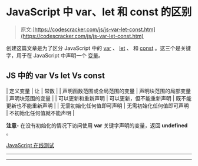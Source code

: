 # JavaScript 中 var、let 和 const 的区别

> 原文:[https://codescracker.com/js/js-var-let-const.htm](https://codescracker.com/js/js-var-let-const.htm)

创建这篇文章是为了区分 JavaScript 中的 [var](/js/js-var.htm) 、 [let](/js/js-let.htm) 、 和 [const](/js/js-const.htm) 。这三个是关键字，用于在 JavaScript 中声明一个 [变量](/js/js-variables.htm)。

## JS 中的 var Vs let Vs const

| 定义变量 | 让 | 常数 |
| 声明函数范围或全局范围的变量 | 声明块范围的局部变量 | 声明块范围的变量 |
| 可以更新和重新声明 | 可以更新，但不能重新声明 | 既不能更新也不能重新声明 |
| 无需初始化任何值即可声明 | 无需初始化任何值即可声明 | 不初始化任何值就不能声明 |

**注意-** 在没有初始化的情况下访问使用 **var** 关键字声明的变量，返回 **undefined** 。

[JavaScript 在线测试](/exam/showtest.php?subid=6)

* * *

* * *